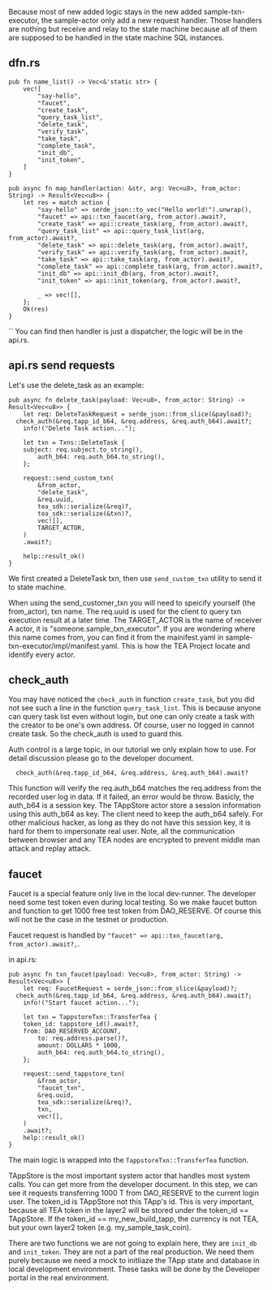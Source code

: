 
Because most of new added logic stays in the new added sample-txn-executor, the sample-actor only add a new request handler. Those handlers are nothing but receive and relay to the state machine because all of them are supposed to be handled in the state machine SQL instances.

## dfn.rs
```
pub fn name_list() -> Vec<&'static str> {
	vec![
		"say-hello",
		"faucet",
		"create_task",
		"query_task_list",
		"delete_task",
		"verify_task",
		"take_task",
		"complete_task",
		"init_db",
		"init_token",
	]
}

pub async fn map_handler(action: &str, arg: Vec<u8>, from_actor: String) -> Result<Vec<u8>> {
	let res = match action {
		"say-hello" => serde_json::to_vec("Hello world!").unwrap(),
		"faucet" => api::txn_faucet(arg, from_actor).await?,
		"create_task" => api::create_task(arg, from_actor).await?,
		"query_task_list" => api::query_task_list(arg, from_actor).await?,
		"delete_task" => api::delete_task(arg, from_actor).await?,
		"verify_task" => api::verify_task(arg, from_actor).await?,
		"take_task" => api::take_task(arg, from_actor).await?,
		"complete_task" => api::complete_task(arg, from_actor).await?,
		"init_db" => api::init_db(arg, from_actor).await?,
		"init_token" => api::init_token(arg, from_actor).await?,

		_ => vec![],
	};
	Ok(res)
}
```

``
You can find then handler is just a dispatcher, the logic will be in the api.rs.

## api.rs send requests

Let's use the delete_task as an example:

```
pub async fn delete_task(payload: Vec<u8>, from_actor: String) -> Result<Vec<u8>> {
	let req: DeleteTaskRequest = serde_json::from_slice(&payload)?;
  check_auth(&req.tapp_id_b64, &req.address, &req.auth_b64).await?;
	info!("Delete Task action...");

	let txn = Txns::DeleteTask {
    subject: req.subject.to_string(),
		auth_b64: req.auth_b64.to_string(),
	};

	request::send_custom_txn(
		&from_actor,
		"delete_task",
		&req.uuid,
		tea_sdk::serialize(&req)?,
		tea_sdk::serialize(&txn)?,
		vec![],
		TARGET_ACTOR,
	)
	.await?;

	help::result_ok()
}
```

We first created a DeleteTask txn, then use `send_custom_txn` utility to send it to state machine.

When using the send_customer_txn you will need to speicify yourself (the from_actor), txn name. The req.uuid is used for the client to query txn execution result at a later time. The TARGET_ACTOR is the name of receiver A actor, it is "someone.sample_txn_executor". If you are wondering where this name comes from, you can find it from the mainifest.yaml in sample-txn-executor/impl/manifest.yaml. This is how the TEA Project locate and identify every actor.

## check_auth

You may have noticed the `check_auth` in function `create_task`, but you did not see such a line in the function `query_task_list`. This is because anyone can query task list even without login, but one can only create a task with the creator to be one's own address. Of course, user no logged in cannot create task. So the check_auth is used to guard this.

Auth control is a large topic, in our tutorial we only explain how to use. For detail discussion please go to the developer document.

`  check_auth(&req.tapp_id_b64, &req.address, &req.auth_b64).await?`

This function will verify the req.auth_b64 matches the req.address from the recorded user log in data. If it failed, an error would be throw. Basicly, the auth_b64 is a session key. The TAppStore actor store a session information using this auth_b64 as key. The client need to keep the auth_b64 safely. For other malicious hacker, as long as they do not have this session key, it is hard for them to impersonate real user. Note, all the communication between browser and any TEA nodes are encrypted to prevent middle man attack and replay attack.

## faucet

Faucet is a special feature only live in the local dev-runner. The developer need some test token even during local testing. So we make faucet button and function to get 1000 free test token from DAO_RESERVE. Of course this will not be the case in the testnet or production.

Faucet request is handled by `"faucet" => api::txn_faucet(arg, from_actor).await?,`.

in api.rs:
```
pub async fn txn_faucet(payload: Vec<u8>, from_actor: String) -> Result<Vec<u8>> {
	let req: FaucetRequest = serde_json::from_slice(&payload)?;
  check_auth(&req.tapp_id_b64, &req.address, &req.auth_b64).await?;
	info!("Start faucet action...");

	let txn = TappstoreTxn::TransferTea {
    token_id: tappstore_id().await?,
    from: DAO_RESERVED_ACCOUNT,
		to: req.address.parse()?,
		amount: DOLLARS * 1000,
		auth_b64: req.auth_b64.to_string(),
	};

	request::send_tappstore_txn(
		&from_actor,
		"faucet_txn",
		&req.uuid,
		tea_sdk::serialize(&req)?,
		txn,
		vec![],
	)
	.await?;
	help::result_ok()
}
```

The main logic is wrapped into the `TappstoreTxn::TransferTea` function. 

TAppStore is the most important system actor that handles most system calls. You can get more from the developer document. In this step, we can see it requests transferring 1000 T from DAO_RESERVE to the current login user. The token_id is TAppStore not this TApp's id. This is very important, because all TEA token in the layer2 will be stored under the token_id == TAppStore. If the token_id == my_new_build_tapp, the currency is not TEA, but your own layer2  token (e.g. my_sample_task_coin). 

There are two functions we are not going to explain here, they are `init_db` and `init_token`. They are not a part of the real production. We need them purely because we need a mock to initliaze the TApp state and database in local development environment. These tasks will be done by the Developer portal in the real environment. 







